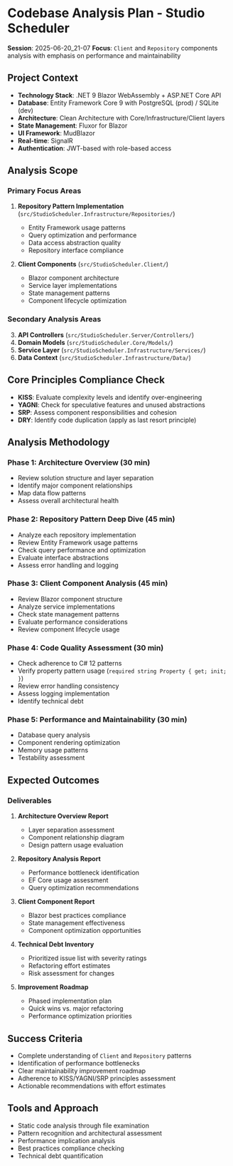 # Codebase Analysis Plan - Studio Scheduler
**Session**: 2025-06-20_21-07
**Focus**: `Client` and `Repository` components analysis with emphasis on performance and maintainability

## Project Context
- **Technology Stack**: .NET 9 Blazor WebAssembly + ASP.NET Core API
- **Database**: Entity Framework Core 9 with PostgreSQL (prod) / SQLite (dev)
- **Architecture**: Clean Architecture with Core/Infrastructure/Client layers
- **State Management**: Fluxor for Blazor
- **UI Framework**: MudBlazor
- **Real-time**: SignalR
- **Authentication**: JWT-based with role-based access

## Analysis Scope

### Primary Focus Areas
1. **Repository Pattern Implementation** (`src/StudioScheduler.Infrastructure/Repositories/`)
   - Entity Framework usage patterns
   - Query optimization and performance
   - Data access abstraction quality
   - Repository interface compliance

2. **Client Components** (`src/StudioScheduler.Client/`)
   - Blazor component architecture
   - Service layer implementations
   - State management patterns
   - Component lifecycle optimization

### Secondary Analysis Areas
3. **API Controllers** (`src/StudioScheduler.Server/Controllers/`)
4. **Domain Models** (`src/StudioScheduler.Core/Models/`)
5. **Service Layer** (`src/StudioScheduler.Infrastructure/Services/`)
6. **Data Context** (`src/StudioScheduler.Infrastructure/Data/`)

## Core Principles Compliance Check
- **KISS**: Evaluate complexity levels and identify over-engineering
- **YAGNI**: Check for speculative features and unused abstractions
- **SRP**: Assess component responsibilities and cohesion
- **DRY**: Identify code duplication (apply as last resort principle)

## Analysis Methodology

### Phase 1: Architecture Overview (30 min)
- Review solution structure and layer separation
- Identify major component relationships
- Map data flow patterns
- Assess overall architectural health

### Phase 2: Repository Pattern Deep Dive (45 min)
- Analyze each repository implementation
- Review Entity Framework usage patterns
- Check query performance and optimization
- Evaluate interface abstractions
- Assess error handling and logging

### Phase 3: Client Component Analysis (45 min)
- Review Blazor component structure
- Analyze service implementations
- Check state management patterns
- Evaluate performance considerations
- Review component lifecycle usage

### Phase 4: Code Quality Assessment (30 min)
- Check adherence to C# 12 patterns
- Verify property pattern usage (`required string Property { get; init; }`)
- Review error handling consistency
- Assess logging implementation
- Identify technical debt

### Phase 5: Performance and Maintainability (30 min)
- Database query analysis
- Component rendering optimization
- Memory usage patterns
- Testability assessment

## Expected Outcomes

### Deliverables
1. **Architecture Overview Report**
   - Layer separation assessment
   - Component relationship diagram
   - Design pattern usage evaluation

2. **Repository Analysis Report**
   - Performance bottleneck identification
   - EF Core usage assessment
   - Query optimization recommendations

3. **Client Component Report**
   - Blazor best practices compliance
   - State management effectiveness
   - Component optimization opportunities

4. **Technical Debt Inventory**
   - Prioritized issue list with severity ratings
   - Refactoring effort estimates
   - Risk assessment for changes

5. **Improvement Roadmap**
   - Phased implementation plan
   - Quick wins vs. major refactoring
   - Performance optimization priorities

## Success Criteria
- Complete understanding of `Client` and `Repository` patterns
- Identification of performance bottlenecks
- Clear maintainability improvement roadmap
- Adherence to KISS/YAGNI/SRP principles assessment
- Actionable recommendations with effort estimates

## Tools and Approach
- Static code analysis through file examination
- Pattern recognition and architectural assessment
- Performance implication analysis
- Best practices compliance checking
- Technical debt quantification
